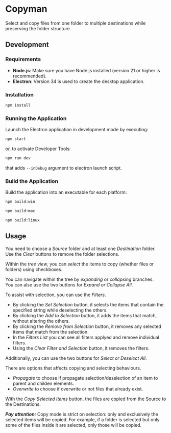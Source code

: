 # Copyman

Select and copy files from one folder to multiple destinations while preserving the folder structure.

## Development

### Requirements

- **Node.js**: Make sure you have Node.js installed (version 21 or higher is recommended).
- **Electron**: Version 34 is used to create the desktop application.

### Installation

```bash
npm install
```

### Running the Application

Launch the Electron application in development mode by executing:

```bash
npm start
```

or, to activate Developer Tools:
```bash
npm run dev
```
that adds `--inDebug` argument to electron launch script.

### Build the Application

Build the application into an executable for each platform:

```bash
npm build:win
```
```bash
npm build:mac
```
```bash
npm build:linux
```

## Usage

You need to choose a *Source* folder and at least one *Destination* folder.  
Use the *Clear* buttons to remove the folder selections.

Within the *tree view*, you can *select* the items to copy (whether files or folders) using checkboxes.

You can navigate within the tree by *expanding* or *collapsing* branches.  
You can also use the two buttons for *Expand or Collapse All*.

To assist with selection, you can use the *Filters*.
- By clicking the *Set Selection* button, it selects the items that contain the specified string while deselecting the others.
- By clicking the *Add to Selection* button, it adds the items that match, without altering the others.
- By clicking the *Remove from Selection* button, it removes any selected items that match from the selection.
- In the *Filters List* you can see all filters applyed and remove individual filters.
- Using the *Clear Filter and Selection* button, it removes the filters.  

Additionally, you can use the two buttons for *Select or Deselect All*.

There are options that affects copying and selecting behaviours.
- *Propagate* to choose if propagate selection/deselection of an item to parent and childen elements.
- *Overwrite* to choose if overwrite or not files that already exist.

With the *Copy Selected Items* button, the files are copied from the Source to the Destinations.

***Pay attention:*** Copy mode is strict on selection: only and exclusively the selected items will be copied. For example, if a folder is selected but only some of the files inside it are selected, only those will be copied.





